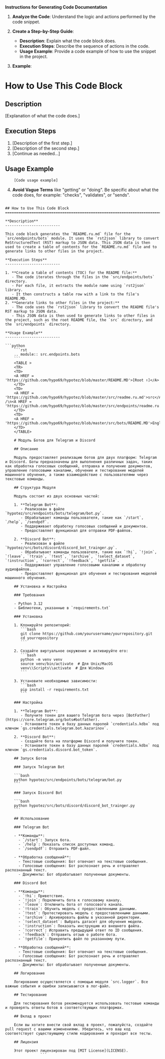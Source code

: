 **Instructions for Generating Code Documentation**

1. **Analyze the Code**: Understand the logic and actions performed by the code snippet.

2. **Create a Step-by-Step Guide**:
    - **Description**: Explain what the code block does.
    - **Execution Steps**: Describe the sequence of actions in the code.
    - **Usage Example**: Provide a code example of how to use the snippet in the project.

3. **Example**:

How to Use This Code Block
=========================================================================================

Description
-------------------------
[Explanation of what the code does.]

Execution Steps
-------------------------
1. [Description of the first step.]
2. [Description of the second step.]
3. [Continue as needed...]

Usage Example
-------------------------

```python
    [Code usage example]
```

4. **Avoid Vague Terms** like "getting" or "doing". Be specific about what the code does, for example: "checks", "validates", or "sends".
```

## How to Use This Code Block
=========================================================================================

**Description**
-------------------------

This code block generates the `README.ru.md` file for the `src/endpoints/bots` module. It uses the `rst2json` library to convert ReStructuredText (RST) markup to JSON data. This JSON data is then used to create a table of contents for the `README.ru.md` file and to generate links to other files in the project.

**Execution Steps**
-------------------------

1. **Create a table of contents (TOC) for the README file:** 
   - The code iterates through the files in the `src/endpoints/bots` directory.
   - For each file, it extracts the module name using `rst2json` library.
   - It then constructs a table row with a link to the file's README.MD.
2. **Generate links to other files in the project:**
   - The code uses the `rst2json` library to convert the README file's RST markup to JSON data.
   - This JSON data is then used to generate links to other files in the project, such as the root README file, the `src` directory, and the `src/endpoints` directory.

**Usage Example**
-------------------------

```python
    ```rst
    .. module:: src.endpoints.bots
    ```
    <TABLE >
    <TR>
    <TD>
    <A HREF = 'https://github.com/hypo69/hypotez/blob/master/README.MD'>[Root ↑]</A>
    </TD>
    <TD>
    <A HREF = 'https://github.com/hypo69/hypotez/blob/master/src/readme.ru.md'>src</A> /\n<A HREF = 'https://github.com/hypo69/hypotez/blob/master/src/endpoints/readme.ru.md'>endpoints</A> 
    </TD>
    <TD>
    <A HREF = 'https://github.com/hypo69/hypotez/blob/master/src/bots/README.MD'>English</A>
    </TD>
    </TABLE>

    # Модуль Ботов для Telegram и Discord

    ## Описание

    Модуль предоставляет реализацию ботов для двух платформ: Telegram и Discord. Боты предназначены для выполнения различных задач, таких как обработка голосовых сообщений, отправка и получение документов, управление голосовыми каналами, обучение и тестирование моделей машинного обучения, а также взаимодействие с пользователями через текстовые команды.

    ## Структура Модуля

    Модуль состоит из двух основных частей:

    1. **Telegram Bot**:
       - Реализован в файле `hypotez/src/endpoints/bots/telegram/bot.py`.
       - Обрабатывает команды пользователя, такие как `/start`, `/help`, `/sendpdf`.
       - Поддерживает обработку голосовых сообщений и документов.
       - Предоставляет функционал для отправки PDF-файлов.

    2. **Discord Bot**:
       - Реализован в файле `hypotez/src/bots/discord/discord_bot_trainger.py`.
       - Обрабатывает команды пользователя, такие как `!hi`, `!join`, `!leave`, `!train`, `!test`, `!archive`, `!select_dataset`, `!instruction`, `!correct`, `!feedback`, `!getfile`.
       - Поддерживает управление голосовыми каналами и обработку аудиофайлов.
       - Предоставляет функционал для обучения и тестирования моделей машинного обучения.

    ## Установка и Настройка

    ### Требования

    - Python 3.12
    - Библиотеки, указанные в `requirements.txt`

    ### Установка

    1. Клонируйте репозиторий:
       ```bash
       git clone https://github.com/yourusername/yourrepository.git
       cd yourrepository
       ```

    2. Создайте виртуальное окружение и активируйте его:
       ```bash
       python -m venv venv
       source venv/bin/activate  # Для Unix/MacOS
       venv\\Scripts\\activate  # Для Windows
       ```

    3. Установите необходимые зависимости:
       ```bash
       pip install -r requirements.txt
       ```

    ### Настройка

    1. **Telegram Bot**:
       - Получите токен для вашего Telegram бота через [BotFather](https://core.telegram.org/bots#botfather).
       - Установите токен в базу данных паролей `credentials.kdbx` под ключом `gs.credentials.telegram.bot.kazarinov`.

    2. **Discord Bot**:
       - Создайте бота на платформе Discord и получите токен.
       - Установите токен в базу данных паролей `credentials.kdbx` под ключом `gs.credentials.discord.bot_token`.

    ## Запуск Ботов

    ### Запуск Telegram Bot

    ```bash
    python hypotez/src/endpoints/bots/telegram/bot.py
    ```

    ### Запуск Discord Bot

    ```bash
    python hypotez/src/bots/discord/discord_bot_trainger.py
    ```

    ## Использование

    ### Telegram Bot

    - **Команды**:
      - `/start`: Запуск бота.
      - `/help`: Показать список доступных команд.
      - `/sendpdf`: Отправить PDF-файл.

    - **Обработка сообщений**:
      - Текстовые сообщения: Бот отвечает на текстовые сообщения.
      - Голосовые сообщения: Бот распознает речь и отправляет распознанный текст.
      - Документы: Бот обрабатывает полученные документы.

    ### Discord Bot

    - **Команды**:
      - `!hi`: Приветствие.
      - `!join`: Подключить бота к голосовому каналу.
      - `!leave`: Отключить бота от голосового канала.
      - `!train`: Обучить модель с предоставленными данными.
      - `!test`: Протестировать модель с предоставленными данными.
      - `!archive`: Архивировать файлы в указанной директории.
      - `!select_dataset`: Выбрать датасет для обучения модели.
      - `!instruction`: Показать инструкцию из внешнего файла.
      - `!correct`: Исправить предыдущий ответ по ID сообщения.
      - `!feedback`: Отправить отзыв о работе бота.
      - `!getfile`: Прикрепить файл по указанному пути.

    - **Обработка сообщений**:
      - Текстовые сообщения: Бот отвечает на текстовые сообщения.
      - Голосовые сообщения: Бот распознает речь и отправляет распознанный текст.
      - Документы: Бот обрабатывает полученные документы.

    ## Логирование

    Логирование осуществляется с помощью модуля `src.logger`. Все важные события и ошибки записываются в лог-файл.

    ## Тестирование

    Для тестирования ботов рекомендуется использовать тестовые команды и проверять ответы ботов в соответствующих платформах.

    ## Вклад в проект

    Если вы хотите внести свой вклад в проект, пожалуйста, создайте pull request с вашими изменениями. Убедитесь, что ваш код соответствует существующему стилю кодирования и проходит все тесты.

    ## Лицензия

    Этот проект лицензирован под [MIT License](LICENSE).
                ```